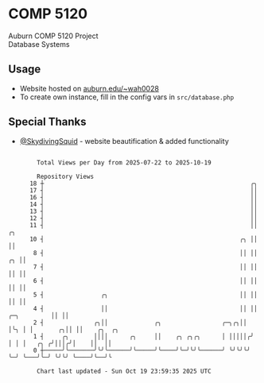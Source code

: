 # COMP 5120
Auburn COMP 5120 Project  
Database Systems

## Usage
- Website hosted on [auburn.edu/~wah0028](https://webhome.auburn.edu/~wah0028/)
- To create own instance, fill in the config vars in `src/database.php`

## Special Thanks
- [@SkydivingSquid](https://github.com/SkydivingSquid) - website beautification & added functionality

```

        Total Views per Day from 2025-07-22 to 2025-10-19

        Repository Views
      18 ┼                                                          ╭╮
      17 ┤                                                          ││
      16 ┤                                                          ││
      14 ┤                                                          ││
      13 ┤                                                          ││
      12 ┤                                                          ││
      11 ┤                                                          ││                 ╭╮
      10 ┤                                                       ╭╮ ││                 ││
       8 ┤                                                       ││ ││              ╭╮ ││
       7 ┤                                                       ││ ││              ││ ││
       6 ┤                                                       ││ ││              ││ ││
       5 ┤                ╭╮                                     ││ ││              ││ ││
       4 ┤                ││                                     ││ ││  ╭─╮         ││ ││
       2 ┤              ╭╮││             ╭╮                 ╭─╮╭╮││ │╰╮ │ │       ╭╮││ ││    ╭╮  ╭╮
       1 ┤     ╭╮       ││││      ╭╮     ││    ╭╮ ╭╮╭╮      │ │││││╭╯ │ │ │   ╭╮ ╭╯│││╭╯│    ││  ││
       0 ┼─────╯╰───────╯╰╯╰──────╯╰─────╯╰────╯╰─╯╰╯╰──────╯ ╰╯╰╯╰╯  ╰─╯ ╰───╯╰─╯ ╰╯╰╯ ╰────╯╰──╯╰

        Chart last updated - Sun Oct 19 23:59:35 2025 UTC
        
```
